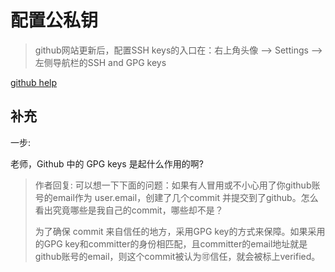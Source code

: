 <!--
 * @Author: Binqi Ni
 * @Date: 2021-10-02 06:36:06
 * @LastEditTime: 2021-10-02 07:03:13
 * @LastEditors: Binqi Ni
 * @FilePath: /Git-learning/03_Git与GitHub的简单同步 (4讲)/31_配置公私钥.md
-->

# 配置公私钥

> github网站更新后，配置SSH keys的入口在：右上角头像 --> Settings --> 左侧导航栏的SSH and GPG keys

[github help](https://docs.github.com/en/authentication/connecting-to-github-with-ssh/generating-a-new-ssh-key-and-adding-it-to-the-ssh-agent)



## 补充

一步:

老师，Github 中的 GPG keys 是起什么作用的啊?

> 作者回复: 可以想一下下面的问题：如果有人冒用或不小心用了你github账号的email作为 user.email，创建了几个commit 并提交到了github。怎么看出究竟哪些是我自己的commit，哪些却不是？
>
> 为了确保 commit 来自信任的地方，采用GPG key的方式来保障。如果采用的GPG key和committer的身份相匹配，且committer的email地址就是github账号的email，则这个commit被认为🉑️信任，就会被标上verified。

